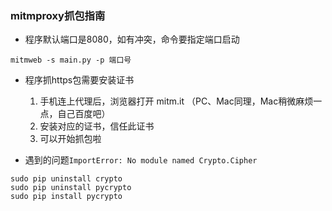 ### mitmproxy抓包指南

- 程序默认端口是8080，如有冲突，命令要指定端口启动
```shell script
mitmweb -s main.py -p 端口号
```

- 程序抓https包需要安装证书
    1. 手机连上代理后，浏览器打开 mitm.it  （PC、Mac同理，Mac稍微麻烦一点，自己百度吧）
    2. 安装对应的证书，信任此证书
    3. 可以开始抓包啦
  
- 遇到的问题`ImportError: No module named Crypto.Cipher`
```
sudo pip uninstall crypto
sudo pip uninstall pycrypto
sudo pip install pycrypto